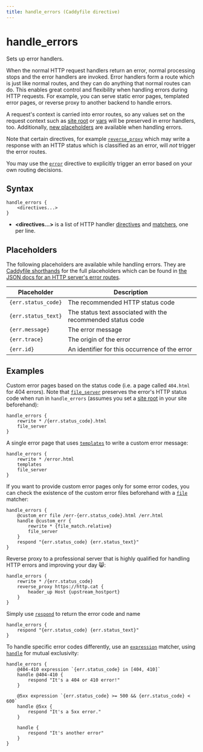 ```yaml
---
title: handle_errors (Caddyfile directive)
---
```


# handle_errors

Sets up error handlers.

When the normal HTTP request handlers return an error, normal processing stops and the error handlers are invoked. Error handlers form a route which is just like normal routes, and they can do anything that normal routes can do. This enables great control and flexibility when handling errors during HTTP requests. For example, you can serve static error pages, templated error pages, or reverse proxy to another backend to handle errors.

A request's context is carried into error routes, so any values set on the request context such as [site root](root) or [vars](vars) will be preserved in error handlers, too. Additionally, [new placeholders](#placeholders) are available when handling errors.

Note that certain directives, for example [`reverse_proxy`](reverse_proxy) which may write a response with an HTTP status which is classified as an error, will _not_ trigger the error routes.

You may use the [`error`](error) directive to explicitly trigger an error based on your own routing decisions.


## Syntax

```caddy-d
handle_errors {
	<directives...>
}
```

- **<directives...>** is a list of HTTP handler [directives](/docs/caddyfile/directives) and [matchers](/docs/caddyfile/matchers), one per line.


## Placeholders

The following placeholders are available while handling errors. They are [Caddyfile shorthands](/docs/caddyfile/concepts#placeholders) for the full placeholders which can be found in [the JSON docs for an HTTP server's error routes](/docs/json/apps/http/servers/errors/#routes).

| Placeholder | Description |
|---|---|
| `{err.status_code}` | The recommended HTTP status code |
| `{err.status_text}` | The status text associated with the recommended status code |
| `{err.message}` | The error message |
| `{err.trace}` | The origin of the error |
| `{err.id}` | An identifier for this occurrence of the error |


## Examples

Custom error pages based on the status code (i.e. a page called `404.html` for 404 errors). Note that [`file_server`](file_server) preserves the error's HTTP status code when run in `handle_errors` (assumes you set a [site root](/docs/caddyfile/directives/root) in your site beforehand):

```caddy-d
handle_errors {
	rewrite * /{err.status_code}.html
	file_server
}
```

A single error page that uses [`templates`](/docs/caddyfile/directives/templates) to write a custom error message:

```caddy-d
handle_errors {
	rewrite * /error.html
	templates
	file_server
}
```

If you want to provide custom error pages only for some error codes, you can check the existence of the custom error files beforehand with a [`file`](/docs/caddyfile/matchers#file) matcher:

```caddy-d
handle_errors {
	@custom_err file /err-{err.status_code}.html /err.html
	handle @custom_err {
		rewrite * {file_match.relative}
		file_server
	}
	respond "{err.status_code} {err.status_text}"
}
```

Reverse proxy to a professional server that is highly qualified for handling HTTP errors and improving your day 😸:

```caddy-d
handle_errors {
	rewrite * /{err.status_code}
	reverse_proxy https://http.cat {
		header_up Host {upstream_hostport}
	}
}
```

Simply use [`respond`](/docs/caddyfile/directives/respond) to return the error code and name

```caddy-d
handle_errors {
	respond "{err.status_code} {err.status_text}"
}
```

To handle specific error codes differently, use an [`expression`](/docs/caddyfile/matchers#expression) matcher, using [`handle`](/docs/caddyfile/directives/handle) for mutual exclusivity:

```caddy-d
handle_errors {
	@404-410 expression `{err.status_code} in [404, 410]`
	handle @404-410 {
		respond "It's a 404 or 410 error!"
	}

	@5xx expression `{err.status_code} >= 500 && {err.status_code} < 600`
	handle @5xx {
		respond "It's a 5xx error."
	}

	handle {
		respond "It's another error"
	}
}
```
